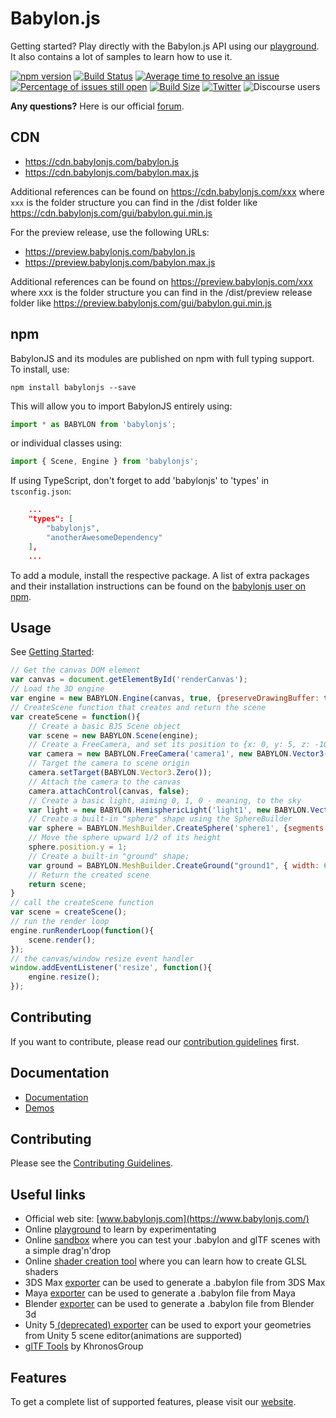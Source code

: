 # Babylon.js

Getting started? Play directly with the Babylon.js API using our [playground](https://playground.babylonjs.com/). It also contains a lot of samples to learn how to use it.

[![npm version](https://badge.fury.io/js/babylonjs.svg)](https://badge.fury.io/js/babylonjs)
[![Build Status](https://dev.azure.com/babylonjs/ContinousIntegration/_apis/build/status/CI?branchName=master)](https://dev.azure.com/babylonjs/ContinousIntegration/_build/latest?definitionId=14&branchName=master)
[![Average time to resolve an issue](http://isitmaintained.com/badge/resolution/BabylonJS/Babylon.js.svg)](http://isitmaintained.com/project/BabylonJS/Babylon.js "Average time to resolve an issue")
[![Percentage of issues still open](https://isitmaintained.com/badge/open/babylonJS/babylon.js.svg)](https://isitmaintained.com/project/babylonJS/babylon.js "Percentage of issues still open")
[![Build Size]([https://img.badgesize.io/BabylonJS/Babylon.js/master/dist/preview%20release/babylon.js.svg?compression=gzip)](https://img.badgesize.io/BabylonJS/Babylon.js/master/dist/preview%20release/babylon.js.svg?compression=gzip](https://img.shields.io/bundlephobia/minzip/babylonjs))
[![Twitter](https://img.shields.io/twitter/follow/babylonjs.svg?style=social&label=Follow)](https://twitter.com/intent/follow?screen_name=babylonjs)
![Discourse users](https://img.shields.io/discourse/users?server=https%3A%2F%2Fforum.babylonjs.com)

**Any questions?** Here is our official [forum](https://forum.babylonjs.com/).

## CDN

- <https://cdn.babylonjs.com/babylon.js>
- <https://cdn.babylonjs.com/babylon.max.js>

Additional references can be found on <https://cdn.babylonjs.com/xxx> where `xxx` is the folder structure you can find in the /dist folder like <https://cdn.babylonjs.com/gui/babylon.gui.min.js>

For the preview release, use the following URLs:

- <https://preview.babylonjs.com/babylon.js>
- <https://preview.babylonjs.com/babylon.max.js>

Additional references can be found on <https://preview.babylonjs.com/xxx> where xxx is the folder structure you can find in the /dist/preview release folder like <https://preview.babylonjs.com/gui/babylon.gui.min.js>

## npm

BabylonJS and its modules are published on npm with full typing support. To install, use:

```text
npm install babylonjs --save
```

This will allow you to import BabylonJS entirely using:

```javascript
import * as BABYLON from 'babylonjs';
```

or individual classes using:

```javascript
import { Scene, Engine } from 'babylonjs';
```

If using TypeScript, don't forget to add 'babylonjs' to 'types' in `tsconfig.json`:

```json
    ...
    "types": [
        "babylonjs",
        "anotherAwesomeDependency"
    ],
    ...
```

To add a module, install the respective package. A list of extra packages and their installation instructions can be found on the [babylonjs user on npm](https://www.npmjs.com/~babylonjs).

## Usage

See [Getting Started](https://doc.babylonjs.com/#getting-started):

```javascript
// Get the canvas DOM element
var canvas = document.getElementById('renderCanvas');
// Load the 3D engine
var engine = new BABYLON.Engine(canvas, true, {preserveDrawingBuffer: true, stencil: true});
// CreateScene function that creates and return the scene
var createScene = function(){
    // Create a basic BJS Scene object
    var scene = new BABYLON.Scene(engine);
    // Create a FreeCamera, and set its position to {x: 0, y: 5, z: -10}
    var camera = new BABYLON.FreeCamera('camera1', new BABYLON.Vector3(0, 5, -10), scene);
    // Target the camera to scene origin
    camera.setTarget(BABYLON.Vector3.Zero());
    // Attach the camera to the canvas
    camera.attachControl(canvas, false);
    // Create a basic light, aiming 0, 1, 0 - meaning, to the sky
    var light = new BABYLON.HemisphericLight('light1', new BABYLON.Vector3(0, 1, 0), scene);
    // Create a built-in "sphere" shape using the SphereBuilder
    var sphere = BABYLON.MeshBuilder.CreateSphere('sphere1', {segments: 16, diameter: 2, sideOrientation: BABYLON.Mesh.FRONTSIDE}, scene);
    // Move the sphere upward 1/2 of its height
    sphere.position.y = 1;
    // Create a built-in "ground" shape;
    var ground = BABYLON.MeshBuilder.CreateGround("ground1", { width: 6, height: 6, subdivisions: 2, updatable: false }, scene);
    // Return the created scene
    return scene;
}
// call the createScene function
var scene = createScene();
// run the render loop
engine.runRenderLoop(function(){
    scene.render();
});
// the canvas/window resize event handler
window.addEventListener('resize', function(){
    engine.resize();
});
```

## Contributing

If you want to contribute, please read our [contribution guidelines](https://github.com/BabylonJS/Babylon.js/blob/master/contributing.md) first.

## Documentation

- [Documentation](https://doc.babylonjs.com)
- [Demos](https://www.babylonjs.com/community/)

## Contributing
Please see the [Contributing Guidelines](./contributing.md).

## Useful links

- Official web site: [www.babylonjs.com](https://www.babylonjs.com/)
- Online [playground](https://playground.babylonjs.com/) to learn by experimentating
- Online [sandbox](https://www.babylonjs.com/sandbox) where you can test your .babylon and glTF scenes with a simple drag'n'drop
- Online [shader creation tool](https://cyos.babylonjs.com/) where you can learn how to create GLSL shaders
- 3DS Max [exporter](https://github.com/BabylonJS/Exporters/tree/master/3ds%20Max) can be used to generate a .babylon file from 3DS Max
- Maya [exporter](https://github.com/BabylonJS/Exporters/tree/master/Maya) can be used to generate a .babylon file from Maya
- Blender [exporter](https://github.com/BabylonJS/BlenderExporter) can be used to generate a .babylon file from Blender 3d
- Unity 5[ (deprecated) exporter](https://github.com/BabylonJS/Exporters/tree/master/Unity) can be used to export your geometries from Unity 5 scene editor(animations are supported)
- [glTF Tools](https://github.com/KhronosGroup/glTF#gltf-tools) by KhronosGroup

## Features

To get a complete list of supported features, please visit our [website](https://www.babylonjs.com/specifications/).
